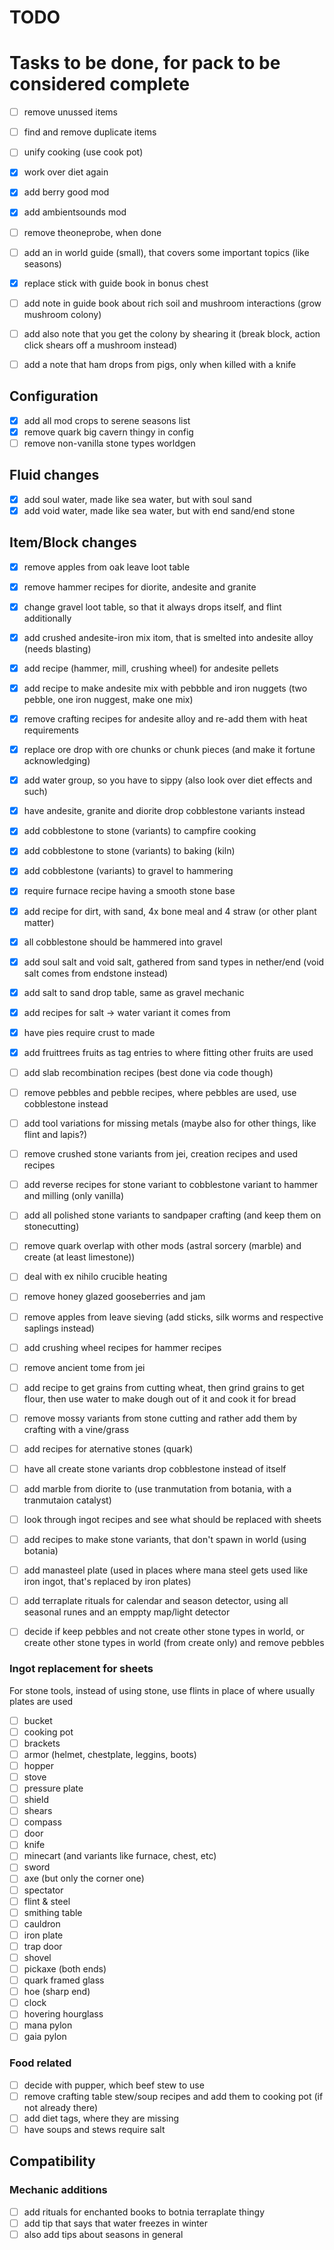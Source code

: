# TODO

# Tasks to be done, for pack to be considered complete

- [ ] remove unussed items
- [ ] find and remove duplicate items
- [ ] unify cooking (use cook pot)
- [x] work over diet again

- [x] add berry good mod
- [x] add ambientsounds mod
- [ ] remove theoneprobe, when done

- [ ] add an in world guide (small), that covers some important topics (like seasons)
- [x] replace stick with guide book in bonus chest
- [ ] add note in guide book about rich soil and mushroom interactions (grow mushroom colony)
- [ ] add also note that you get the colony by shearing it (break block, action click shears off a mushroom instead)
- [ ] add a note that ham drops from pigs, only when killed with a knife


## Configuration

- [x] add all mod crops to serene seasons list
- [x] remove quark big cavern thingy in config
- [ ] remove non-vanilla stone types worldgen

## Fluid changes

- [x] add soul water, made like sea water, but with soul sand
- [x] add void water, made like sea water, but with end sand/end stone

## Item/Block changes

- [x] remove apples from oak leave loot table
- [x] remove hammer recipes for diorite, andesite and granite
- [x] change gravel loot table, so that it always drops itself, and flint additionally
- [x] add crushed andesite-iron mix itom, that is smelted into andesite alloy (needs blasting)
- [x] add recipe (hammer, mill, crushing wheel) for andesite pellets
- [x] add recipe to make andesite mix with pebbble and iron nuggets (two pebble, one iron nuggest, make one mix)
- [x] remove crafting recipes for andesite alloy and re-add them with heat requirements
- [x] replace ore drop with ore chunks or chunk pieces (and make it fortune acknowledging)
- [x] add water group, so you have to sippy (also look over diet effects and such)
- [x] have andesite, granite and diorite drop cobblestone variants instead
- [x] add cobblestone to stone (variants) to campfire cooking
- [x] add cobblestone to stone (variants) to baking (kiln)
- [x] add cobblestone (variants) to gravel to hammering
- [x] require furnace recipe having a smooth stone base
- [x] add recipe for dirt, with sand, 4x bone meal and 4 straw (or other plant matter)
- [x] all cobblestone should be hammered into gravel
- [x] add soul salt and void salt, gathered from sand types in nether/end (void salt comes from endstone instead)
- [x] add salt to sand drop table, same as gravel mechanic
- [x] add recipes for salt -> water variant it comes from
- [x] have pies require crust to made
- [x] add fruittrees fruits as tag entries to where fitting other fruits are used
- [ ] add slab recombination recipes (best done via code though)
- [ ] remove pebbles and pebble recipes, where pebbles are used, use cobblestone instead
- [ ] add tool variations for missing metals (maybe also for other things, like flint and lapis?)
- [ ] remove crushed stone variants from jei, creation recipes and used recipes
- [ ] add reverse recipes for stone variant to cobblestone variant to hammer and milling (only vanilla)
- [ ] add all polished stone variants to sandpaper crafting (and keep them on stonecutting)
- [ ] remove quark overlap with other mods (astral sorcery (marble) and create (at least limestone))
- [ ] deal with ex nihilo crucible heating
- [ ] remove honey glazed gooseberries and jam
- [ ] remove apples from leave sieving (add sticks, silk worms and respective saplings instead)
- [ ] add crushing wheel recipes for hammer recipes
- [ ] remove ancient tome from jei
- [ ] add recipe to get grains from cutting wheat, then grind grains to get flour, then use water to make dough out of it and cook it for bread
- [ ] remove mossy variants from stone cutting and rather add them by crafting with a vine/grass
- [ ] add recipes for aternative stones (quark)
- [ ] have all create stone variants drop cobblestone instead of itself
- [ ] add marble from diorite to (use tranmutation from botania, with a tranmutaion catalyst)
- [ ] look through ingot recipes and see what should be replaced with sheets
- [ ] add recipes to make stone variants, that don't spawn in world (using botania)
- [ ] add manasteel plate (used in places where mana steel gets used like iron ingot, that's replaced by iron plates)
- [ ] add terraplate rituals for calendar and season detector, using all seasonal runes and an emppty map/light detector

- [ ] decide if keep pebbles and not create other stone types in world, or create other stone types in world (from create only) and remove pebbles

### Ingot replacement for sheets

For stone tools, instead of using stone, use flints in place of where usually plates are used
- [ ] bucket
- [ ] cooking pot
- [ ] brackets
- [ ] armor (helmet, chestplate, leggins, boots)
- [ ] hopper
- [ ] stove
- [ ] pressure plate
- [ ] shield
- [ ] shears
- [ ] compass
- [ ] door
- [ ] knife
- [ ] minecart (and variants like furnace, chest, etc)
- [ ] sword
- [ ] axe (but only the corner one)
- [ ] spectator
- [ ] flint & steel
- [ ] smithing table
- [ ] cauldron
- [ ] iron plate
- [ ] trap door
- [ ] shovel
- [ ] pickaxe (both ends)
- [ ] quark framed glass
- [ ] hoe (sharp end)
- [ ] clock
- [ ] hovering hourglass
- [ ] mana pylon
- [ ] gaia pylon

### Food related

- [ ] decide with pupper, which beef stew to use
- [ ] remove crafting table stew/soup recipes and add them to cooking pot (if not already there)
- [ ] add diet tags, where they are missing
- [ ] have soups and stews require salt

## Compatibility

### Mechanic additions
- [ ] add rituals for enchanted books to botnia terraplate thingy
- [ ] add tip that says that water freezes in winter
- [ ] also add tips about seasons in general
